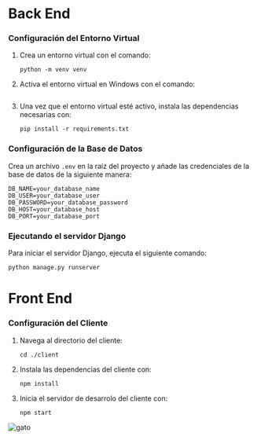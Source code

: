 # Back End
### Configuración del Entorno Virtual
1. Crea un entorno virtual con el comando:
   ```
   python -m venv venv
   ```

2. Activa el entorno virtual en Windows con el comando:     
    ```
    
    ```
3. Una vez que el entorno virtual esté activo, instala las dependencias necesarias con:
    ```
    pip install -r requirements.txt
    ```

### Configuración de la Base de Datos
Crea un archivo `.env` en la raíz del proyecto y añade las credenciales de la base de datos de la siguiente manera:
```
DB_NAME=your_database_name
DB_USER=your_database_user
DB_PASSWORD=your_database_password
DB_HOST=your_database_host
DB_PORT=your_database_port
```
### Ejecutando el servidor Django
Para iniciar el servidor Django, ejecuta el siguiente comando:
```
python manage.py runserver
```
# Front End
### Configuración del Cliente
1. Navega al directorio del cliente:
    ```
    cd ./client
    ```
2. Instala las dependencias del cliente con:
    ```
    npm install
    ```
3. Inicia el servidor de desarrolo del cliente con:
    ```
    npm start
    ```

![gato](https://media.giphy.com/media/vFKqnCdLPNOKc/giphy.gif)